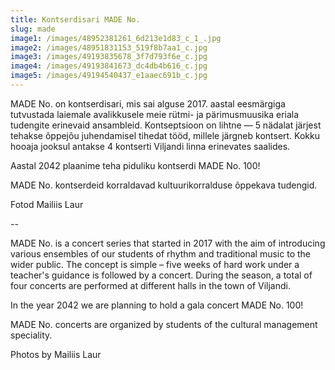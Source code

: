 ```yaml
---
title: Kontserdisari MADE No.
slug: made
image1: /images/48952381261_6d213e1d83_c_1_.jpg
image2: /images/48951831153_519f8b7aa1_c.jpg
image3: /images/49193835678_3f7d793f6e_c.jpg
image4: /images/49193841673_dc4db4b616_c.jpg
image5: /images/49194540437_e1aaec691b_c.jpg
---
```

MADE No. on kontserdisari, mis sai alguse 2017. aastal eesmärgiga tutvustada laiemale avalikkusele meie rütmi- ja pärimusmuusika eriala tudengite erinevaid ansambleid. Kontseptsioon on lihtne — 5 nädalat järjest tehakse õppejõu juhendamisel tihedat tööd, millele järgneb kontsert. Kokku hooaja jooksul antakse 4 kontserti Viljandi linna erinevates saalides. 

Aastal 2042 plaanime teha piduliku kontserdi MADE No. 100!

MADE No. kontserdeid korraldavad  kultuurikorralduse õppekava tudengid.

Fotod Mailiis Laur

\--

MADE No. is a concert series that started in 2017 with the aim of introducing various ensembles of our students of rhythm and traditional music to the wider public. The concept is simple – five weeks of hard work under a teacher's guidance is followed by a concert. During the season, a total of four concerts are performed at different halls in the town of Viljandi. 

In the year 2042 we are planning to hold a gala concert MADE No. 100!

MADE No. concerts are organized by students of the cultural management speciality.

Photos by Mailiis Laur
